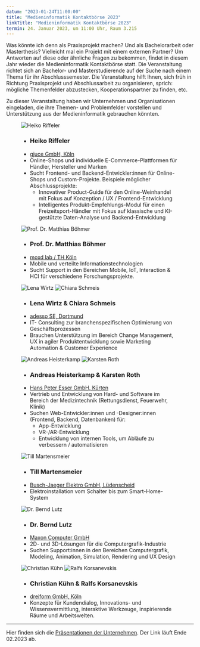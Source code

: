 ```yaml
---
datum: "2023-01-24T11:00:00"
title: "Medieninformatik Kontaktbörse 2023"
linkTitle: "Medieninformatik Kontaktbörse 2023"
termin: 24. Januar 2023, um 11:00 Uhr, Raum 3.215
---
```


Was könnte ich denn als Praxisprojekt machen? Und als Bachelorarbeit oder Masterthesis? Vielleicht mal ein Projekt mit einem externen Partner? Um Antworten auf diese oder ähnliche Fragen zu bekommen, findet in diesem Jahr wieder die Medieninformatik Kontaktbörse statt. Die Veranstaltung richtet sich an Bachelor- und Masterstudierende auf der Suche nach einem Thema für ihr Abschlusssemester. Die Veranstaltung hilft Ihnen, sich früh in Richtung Praxisprojekt und Abschlussarbeit zu organisieren, sprich: mögliche Themenfelder abzustecken, Kooperationspartner zu finden, etc.

Zu dieser Veranstaltung haben wir Unternehmen und Organisationen eingeladen, die ihre Themen- und Problemfelder vorstellen und Unterstützung aus der Medieninformatik gebrauchen könnten.

<div class="mi-speaker-overview">

<figure class="mi-teaser-speaker speaker">
    <img src="./images/heiko.jpg" alt="Heiko Riffeler">
    <figcaption>
        <ul class="speaker-about-list">
            <li class="speaker-name"><h3>Heiko Riffeler</h3></li>
            <li><a href="https://www.gjuce.com">gjuce GmbH, Köln</a></li>
            <li>Online-Shops und individuelle E-Commerce-Plattformen für Händler, Hersteller und Marken</li>
            <li>Sucht Frontend- und Backend-Entwickler:innen für Online-Shops und Custom-Projekte. Beispiele möglicher Abschlussprojekte:  
                <ul>
                    <li>Innovativer Product-Guide für den Online-Weinhandel mit Fokus auf Konzeption / UX / Frontend-Entwicklung</li>
                    <li>Intelligentes Produkt-Empfehlungs-Modul für einen Freizeitsport-Händler mit Fokus auf klassische und KI-gestützte Daten-Analyse und Backend-Entwicklung</li>
                </ul>
            </li>
        </ul>
    </figcaption>
</figure>

<figure class="mi-teaser-speaker speaker">
    <img src="./images/matthias.jpeg" alt="Prof. Dr. Matthias Böhmer">
    <figcaption>
        <ul class="speaker-about-list">
            <li class="speaker-name"><h3>Prof. Dr. Matthias Böhmer</h3></li>
            <li><a href="https://moxd.io">moxd lab / TH Köln</a></li>
            <li>Mobile und verteilte Informationstechnologien</li>
            <li>Sucht Support in den Bereichen Mobile, IoT, Interaction & HCI für verschiedene Forschungsprojekte.</li>
        </ul>
    </figcaption>
</figure>

<figure class="mi-teaser-speaker speaker">
    <div class="speaker-row">
        <img src="./images/lena.jpg" alt="Lena Wirtz">
        <img src="./images/chiara.jpg" alt="Chiara Schmeis">
    </div>
    <figcaption>
        <ul class="speaker-about-list">
            <li class="speaker-name"><h3>Lena Wirtz & Chiara Schmeis</h3></li>
            <li><a href="https://www.adesso.de/de/index.jsp">adesso SE, Dortmund</a></li>
            <li>IT- Consulting zur branchenspezifischen Optimierung von Geschäftsprozessen</li>
            <li>Brauchen Unterstützung im Bereich Change Management, UX in agiler Produktentwicklung sowie Marketing Automation & Customer Experience</li>
        </ul>
    </figcaption>
</figure>

<figure class="mi-teaser-speaker speaker">
    <div class="speaker-row">
        <img src="./images/andreas.jpg" alt="Andreas Heisterkamp">
        <img src="./images/karsten.jpg" alt="Karsten Roth">
    </div>
    <figcaption>
        <ul class="speaker-about-list">
            <li class="speaker-name"><h3>Andreas Heisterkamp & Karsten Roth</h3></li>
            <li><a href="https://www.defi-esser.de">Hans Peter Esser GmbH, Kürten</a></li>
            <li>Vertrieb und Entwicklung von Hard- und Software im Bereich der Medizintechnik (Rettungsdienst, Feuerwehr, Klinik)</li>
            <li>Suchen Web-Entwickler:innen und -Designer:innen (Frontend, Backend, Datenbanken) für:
                <ul>
                    <li>App-Entwicklung</li>
                    <li>VR-/AR-Entwicklung</li>
                    <li>Entwicklung von internen Tools, um Abläufe zu verbessern / automatisieren </li>
                </ul>
            </li>
        </ul>
    </figcaption>
</figure>

<figure class="mi-teaser-speaker speaker">
    <img src="./images/till.jpg" alt="Till Martensmeier">
    <figcaption>
        <ul class="speaker-about-list">
            <li class="speaker-name"><h3>Till Martensmeier</h3></li>
            <li><a href="https://www.busch-jaeger.de">Busch-Jaeger Elektro GmbH, Lüdenscheid</a></li>
            <li>Elektroinstallation vom Schalter bis zum Smart-Home-System</li>
        </ul>
    </figcaption>
</figure>

<figure class="mi-teaser-speaker speaker">
    <img src="./images/bernd.jpg" alt="Dr. Bernd Lutz">
    <figcaption>
        <ul class="speaker-about-list">
            <li class="speaker-name"><h3>Dr. Bernd Lutz</h3></li>
            <li><a href="https://www.maxon.net">Maxon Computer GmbH</a></li>
            <li>2D- und 3D-Lösungen für die Computergrafik-Industrie</li>
            <li>Suchen Support:innen in den Bereichen Computergrafik, Modeling, Animation, Simulation, Rendering und UX Design</li>
        </ul>
    </figcaption>
</figure>

<figure class="mi-teaser-speaker speaker">
    <div class="speaker-row">
        <img src="./images/christian.jpg" alt="Christian Kühn">
        <img src="./images/ralfs.jpg" alt="Ralfs Korsanevskis">
    </div>
    <figcaption>
        <ul class="speaker-about-list">
            <li class="speaker-name"><h3>Christian Kühn & Ralfs Korsanevskis</h3></li>
            <li><a href="https://www.dreiform.de">dreiform GmbH, Köln</a></li>
            <li>Konzepte für Kundendialog, Innovations- und Wissensvermittlung, interaktive Werkzeuge, inspirierende Räume und Arbeitswelten.</li>
        </ul>
    </figcaption>
</figure>

</div>

---


Hier finden sich die [Präsentationen der Unternehmen](https://th-koeln.sciebo.de/s/5EghPqKnVKvQ19d). Der Link läuft Ende 02.2023 ab.

